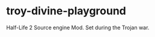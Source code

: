 troy-divine-playground
======================

Half-Life 2 Source engine Mod. Set during the Trojan war.
